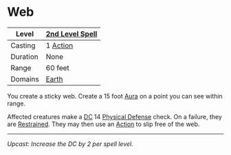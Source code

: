 # Web

| Level    | [2nd Level Spell](2nd%20Level%20Spells.md)          |
| -------- | --------------------------------------------------- |
| Casting  | 1 [Action](../../../../Game%20Procedures/Core%20Procedures/Action.md) |
| Duration | None                                                |
| Range    | 60 feet                                             |
| Domains  | [Earth](../../Spell%20Domains/Earth.md)          |

You create a sticky web. Create a 15 foot [Aura](../../Areas%20of%20Effect/Aura.md) on a point you can see within range.

Affected creatures make a [DC](../../../../Game%20Procedures/Core%20Procedures/DC.md) 14 [Physical Defense](../../../../Player%20Characters/Derived%20Statistics/Physical%20Defense.md) check. On a failure, they are [Restrained](../../../../Game%20Procedures/Conditions/Restrained.md). They may then use an [Action](../../../../Game%20Procedures/Core%20Procedures/Action.md) to slip free of the web.

---
*Upcast: Increase the DC by 2 per spell level.*
